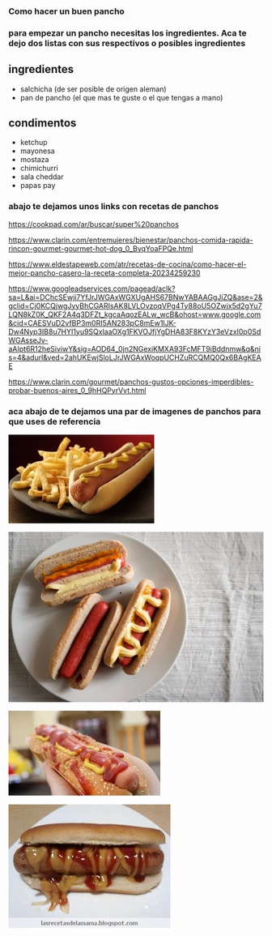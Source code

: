 ### Como hacer un buen pancho

### para empezar un pancho necesitas los ingredientes. Aca te dejo dos listas con sus respectivos o posibles ingredientes

## ingredientes

- salchicha (de ser posible de origen aleman) 
- pan de pancho (el que mas te guste o el que tengas a mano)

## condimentos

- ketchup
- mayonesa
- mostaza
- chimichurri 
- sala cheddar
- papas pay 

### abajo te dejamos unos links con recetas de panchos

https://cookpad.com/ar/buscar/super%20panchos

https://www.clarin.com/entremujeres/bienestar/panchos-comida-rapida-rincon-gourmet-gourmet-hot-dog_0_ByqYoaFPQe.html

https://www.eldestapeweb.com/atr/recetas-de-cocina/como-hacer-el-mejor-pancho-casero-la-receta-completa-20234259230

https://www.googleadservices.com/pagead/aclk?sa=L&ai=DChcSEwji7YfJrJWGAxWGXUgAHS67BNwYABAAGgJjZQ&ase=2&gclid=Cj0KCQjwgJyyBhCGARIsAK8LVLOvzoqVPg4Ty88oU5OZwjx5d2gYu7LQN8kZ0K_QKF2A4q3DFZt_kgcaAqozEALw_wcB&ohost=www.google.com&cid=CAESVuD2vfBP3m0RI5AN283pC8mEw1IJK-Dw4Nyp3IB8u7HYI1yu9SQxlaaOXg1FKVOJfjYgDHA83F8KYzY3eVzxI0p0SdWGAsseJv-aAIpt6R12heSiviwY&sig=AOD64_0jn2NGexiKMXA93FcMFT9iBddnmw&q&nis=4&adurl&ved=2ahUKEwjSloLJrJWGAxWoqpUCHZuRCQMQ0Qx6BAgKEAE


https://www.clarin.com/gourmet/panchos-gustos-opciones-imperdibles-probar-buenos-aires_0_9hHQPyrVvt.html

### aca abajo de te dejamos una par de imagenes de panchos para que uses de referencia

![alt text](pancho1.png)

![alt text](pancho2.png)

![alt text](pancho3.png)

![alt text](pancho4.png)
